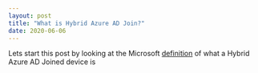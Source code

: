 ```yaml
---
layout: post
title: "What is Hybrid Azure AD Join?"
date: 2020-06-06
---
```


Lets start this post by looking at the Microsoft [definition](https://docs.microsoft.com/en-us/azure/active-directory/devices/concept-azure-ad-join-hybrid)
of what a Hybrid Azure AD Joined device is
> 
